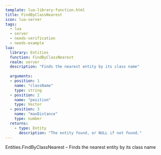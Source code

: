 ```yaml
---
template: lua-library-function.html
title: FindByClassNearest
icon: lua-server
tags:
  - lua
  - server
  - needs-verification
  - needs-example
lua:
  library: Entities
  function: FindByClassNearest
  realm: server
  description: "Finds the nearest entity by its class name"
  
  arguments:
  - position: 1
    name: "className"
    type: string
  - position: 2
    name: "position"
    type: Vector
  - position: 3
    name: "maxDistance"
    type: number
  returns:
    - type: Entity
      description: "The entity found, or NULL if not found."
---
```


<div class="lua__search__keywords">
Entities.FindByClassNearest &#x2013; Finds the nearest entity by its class name
</div>
